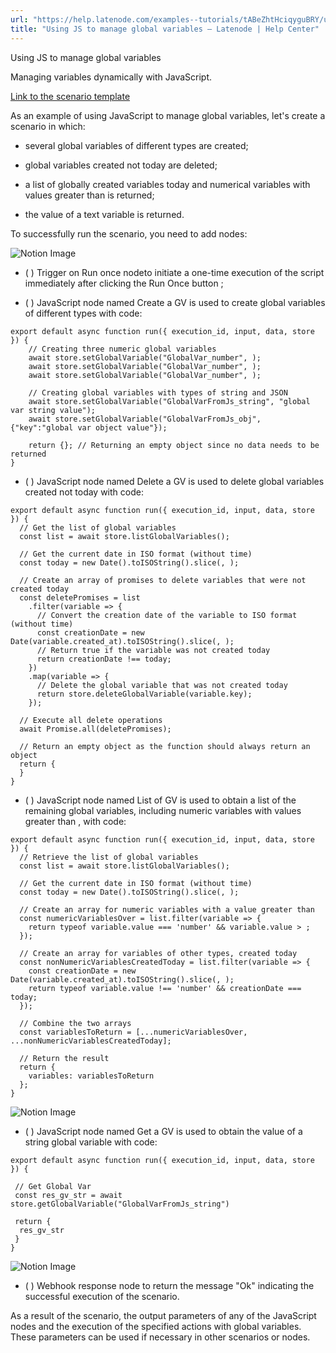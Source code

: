 ```yaml
---
url: "https://help.latenode.com/examples--tutorials/tABeZhtHciqyguBRY/using-js-to-manage-global-variables/DTZDaghiCPvzPxzb"
title: "Using JS to manage global variables – Latenode | Help Center"
---
```


 Using JS to manage global variables

Managing variables dynamically with JavaScript.




[Link to the scenario template](https://app.latenode.com/shared-scenarios/bacdbbddca)

As an example of using JavaScript to manage global variables, let's create a scenario in which:

- several global variables of different types are created;

- global variables created not today are deleted;

- a list of globally created variables today and numerical variables with values greater than  is returned;

- the value of a text variable is returned.

To successfully run the scenario, you need to add  nodes:

![Notion Image](https://www.notion.so/image/https%A%F%Fprod-files-secure.s.us-west-.amazonaws.com%Ffbefde--fff--dca%Fa-c-db--faaed%FUntitled.png?table=block&id=d-a--a-dedee&cache=v)

- (  ) Trigger on Run once nodeto initiate a one-time execution of the script immediately after clicking the Run Once button ;

- (  ) JavaScript node named Create a GV is used to create global variables of different types with code:

```
export default async function run({ execution_id, input, data, store }) {
    // Creating three numeric global variables
    await store.setGlobalVariable("GlobalVar_number", );
    await store.setGlobalVariable("GlobalVar_number", );
    await store.setGlobalVariable("GlobalVar_number", );

    // Creating global variables with types of string and JSON
    await store.setGlobalVariable("GlobalVarFromJs_string", "global var string value");
    await store.setGlobalVariable("GlobalVarFromJs_obj", {"key":"global var object value"});

    return {}; // Returning an empty object since no data needs to be returned
}
```

- (  ) JavaScript node named Delete a GV is used to delete global variables created not today with code:

```
export default async function run({ execution_id, input, data, store }) {
  // Get the list of global variables
  const list = await store.listGlobalVariables();

  // Get the current date in ISO format (without time)
  const today = new Date().toISOString().slice(, );

  // Create an array of promises to delete variables that were not created today
  const deletePromises = list
    .filter(variable => {
      // Convert the creation date of the variable to ISO format (without time)
      const creationDate = new Date(variable.created_at).toISOString().slice(, );
      // Return true if the variable was not created today
      return creationDate !== today;
    })
    .map(variable => {
      // Delete the global variable that was not created today
      return store.deleteGlobalVariable(variable.key);
    });

  // Execute all delete operations
  await Promise.all(deletePromises);

  // Return an empty object as the function should always return an object
  return {
  }
}
```

- (  ) JavaScript node named List of GV is used to obtain a list of the remaining global variables, including numeric variables with values greater than , with code:

```
export default async function run({ execution_id, input, data, store }) {
  // Retrieve the list of global variables
  const list = await store.listGlobalVariables();

  // Get the current date in ISO format (without time)
  const today = new Date().toISOString().slice(, );

  // Create an array for numeric variables with a value greater than 
  const numericVariablesOver = list.filter(variable => {
    return typeof variable.value === 'number' && variable.value > ;
  });

  // Create an array for variables of other types, created today
  const nonNumericVariablesCreatedToday = list.filter(variable => {
    const creationDate = new Date(variable.created_at).toISOString().slice(, );
    return typeof variable.value !== 'number' && creationDate === today;
  });

  // Combine the two arrays
  const variablesToReturn = [...numericVariablesOver, ...nonNumericVariablesCreatedToday];

  // Return the result
  return {
    variables: variablesToReturn
  };
}
```

![Notion Image](https://www.notion.so/image/https%A%F%Fprod-files-secure.s.us-west-.amazonaws.com%Ffbefde--fff--dca%Fca-da-e-e-bc%FUntitled.png?table=block&id=d-a-b-f-defced&cache=v)

- (  ) JavaScript node named Get a GV is used to obtain the value of a string global variable with code:

```
export default async function run({ execution_id, input, data, store }) {

 // Get Global Var
 const res_gv_str = await store.getGlobalVariable("GlobalVarFromJs_string")

 return {
  res_gv_str
 }
}
```

![Notion Image](https://www.notion.so/image/https%A%F%Fprod-files-secure.s.us-west-.amazonaws.com%Ffbefde--fff--dca%Fefddc-caab-fef-a-cffcd%FUntitled.png?table=block&id=d-a---fa&cache=v)

- (  ) Webhook response node to return the message "Ok" indicating the successful execution of the scenario.

As a result of the scenario, the output parameters of any of the JavaScript nodes and the execution of the specified actions with global variables. These parameters can be used if necessary in other scenarios or nodes.